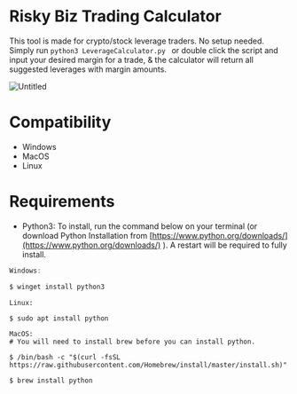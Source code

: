# Risky Biz Trading Calculator

This tool is made for crypto/stock leverage traders. No setup needed. Simply run `python3 LeverageCalculator.py ` or double click the script and input your desired margin for a trade, & the calculator will return all suggested leverages with margin amounts.

![Untitled](https://i.ibb.co/47wBKbF/Untitled.png)

# Compatibility

- Windows
- MacOS
- Linux

# Requirements

- Python3: To install, run the command below on your terminal (or download Python Installation from [https://www.python.org/downloads/](https://www.python.org/downloads/) ). A restart will be required to fully install.

```powershell
Windows:

$ winget install python3
```

```
Linux:

$ sudo apt install python
```

```
MacOS:
# You will need to install brew before you can install python. 

$ /bin/bash -c "$(curl -fsSL https://raw.githubusercontent.com/Homebrew/install/master/install.sh)"

$ brew install python
```

